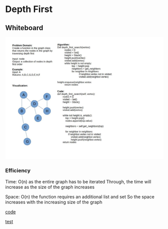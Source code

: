 # Depth First

## Whiteboard

![Challenge 38 Whiteboard](challenge38.jpg)

### Efficiency

Time: O(n) as the entire graph has to be iterated
Through, the time will increase as the size of the graph increases

Space: O(n) the function requires an additional list and set
So the space increases with the increasing size of the graph

[code](../../data_structures/graph.py)

[test](../../tests/code_challenges/test_graph_depth_first.py)
